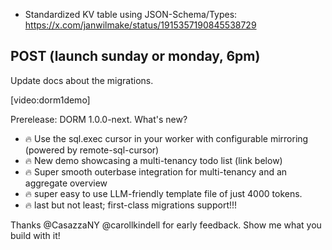 - Standardized KV table using JSON-Schema/Types: https://x.com/janwilmake/status/1915357190845538729

## POST (launch sunday or monday, 6pm)

Update docs about the migrations.

[video:dorm1demo]

Prerelease: DORM 1.0.0-next. What's new?

- 🔥 Use the sql.exec cursor in your worker with configurable mirroring (powered by remote-sql-cursor)
- 🔥 New demo showcasing a multi-tenancy todo list (link below)
- 🔥 Super smooth outerbase integration for multi-tenancy and an aggregate overview
- 🔥 super easy to use LLM-friendly template file of just 4000 tokens.
- 🔥 last but not least; first-class migrations support!!!

Thanks @CasazzaNY @carollkindell for early feedback. Show me what you build with it!
